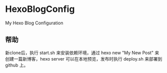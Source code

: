 # HexoBlogConfig

My Hexo Blog Configuration

## 帮助

新clone后，执行 start.sh 来安装依赖环境，通过 hexo new "My New Post" 来创建一篇新博客，hexo server 可以在本地预览，发布时执行 deploy.sh 来部署到 github 上。
